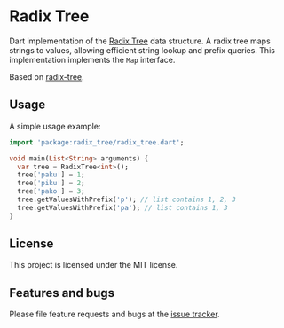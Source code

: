 # Radix Tree

Dart implementation of the [Radix Tree](en.wikipedia.org/wiki/Radix_tree) data
structure. A radix tree maps strings to values, allowing efficient
string lookup and prefix queries. This implementation implements the
`Map` interface.

Based on [radix-tree](https://github.com/thegedge/radix-tree).

## Usage

A simple usage example:

```dart
import 'package:radix_tree/radix_tree.dart';

void main(List<String> arguments) {
  var tree = RadixTree<int>();
  tree['paku'] = 1;
  tree['piku'] = 2;
  tree['pako'] = 3;
  tree.getValuesWithPrefix('p'); // list contains 1, 2, 3
  tree.getValuesWithPrefix('pa'); // list contains 1, 3
}
```

## License

This project is licensed under the MIT license.

## Features and bugs

Please file feature requests and bugs at the [issue tracker][tracker].

[tracker]: https://github.com/ykmnkmi/radix-tree.dart/issues
